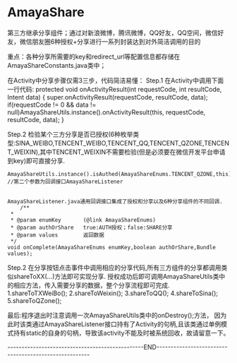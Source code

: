 AmayaShare
==========

第三方继承分享组件；通过对新浪微博，腾讯微博，QQ好友，QQ空间，微信好友，微信朋友圈6种授权+分享进行一系列封装达到对外简洁调用的目的



重点：各种分享所需要的key和redirect_url等配置信息都存储在AmayaShareConstants.java类中；

在Activity中分享步骤仅需3三步，代码简洁易懂：
Step.1    在Activity中调用下面一行代码:
  protected void onActivityResult(int requestCode, int resultCode, Intent data) {
        super.onActivityResult(requestCode, resultCode, data);
        if(requestCode != 0 && data != null)AmayaShareUtils.instance().onActivityResult(this, requestCode, resultCode, data);
  }
  
Step.2  检验某个三方分享是否已授权(6种枚举类型:SINA_WEIBO,TENCENT_WEIBO,TENCENT_QQ,TENCENT_QZONE,TENCENT_WEIXIN),其中TENCENT_WEIXIN不需要检验(但是必须要在微信开发平台申请到key)即可直接分享.

    AmayaShareUtils.instance().isAuthed(AmayaShareEnums.TENCENT_QZONE,this);   //第二个参数为回调接口AmayaShareListener 
    
    
    AmayaShareListener.java通用回调接口集成了授权和分享以及6种分享组件的不同回调.
        /**
     *
     * @param enumKey       (@link AmayaShareEnums)
     * @param authOrShare   true:AUTH授权；false:SHARE分享
     * @param values        返回数据
     */
	void onComplete(AmayaShareEnums enumKey,boolean authOrShare,Bundle values);
    
    
    
Step.2  在分享按钮点击事件中调用相应的分享代码,所有三方组件的分享都调用类似shareToXX(...)方法即可实现分享.
  授权成功后即可调用AmayaShareUtils类中的相应方法，传入需要分享的数据，整个分享流程即可完成.
  1.shareToTXWeiBo();
  2.shareToWeixin();
  3.shareToQQ();
  4.shareToSina();
  5.shareToQZone();
  
  
最后:程序退出时注意调用一次AmayaShareUtils类中的onDestroy();方法，
因为此时该类通过AmayaShareListener接口持有了Activity的句柄,且该类通过单例模式持有static的自身的句柄，导致该activity不能及时被系统回收，故请留意一下。
  
  ------------------------------------------------END------------------------------------------------------

